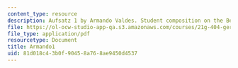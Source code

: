 ```yaml
---
content_type: resource
description: Aufsatz 1 by Armando Valdes. Student composition on the Berlin Wall.
file: https://ol-ocw-studio-app-qa.s3.amazonaws.com/courses/21g-404-german-iv-spring-2005/81d018c43b0f90458a768ae9450d4537_MIT21G_404S05_aufsatz1arma.pdf
file_type: application/pdf
resourcetype: Document
title: Armando1
uid: 81d018c4-3b0f-9045-8a76-8ae9450d4537
---
```

